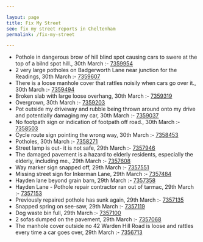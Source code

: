 ```yaml
---

layout: page
title: Fix My Street
seo: fix my street reports in Cheltenham
permalink: /fix-my-street

---
```


<!-- fix_marker starts -->

- Pothole in dangerous brow of hill blind spot causing cars to swere at the top of a bilnd spot hill., 30th March :- [7359954](https://www.fixmystreet.com/report/7359954)
- 2 very large potholes on Badgerworth Lane near junction for the Readings, 30th March :- [7359607](https://www.fixmystreet.com/report/7359607)
- There is a loose manhole cover that rattles noisily when cars go over it., 30th March :- [7359494](https://www.fixmystreet.com/report/7359494)
- Broken slab with large loose overhang, 30th March :- [7359319](https://www.fixmystreet.com/report/7359319)
- Overgrown, 30th March :- [7359203](https://www.fixmystreet.com/report/7359203)
- Pot outside my driveway and rubble being thrown around onto my drive and potentially damaging my car, 30th March :- [7359037](https://www.fixmystreet.com/report/7359037)
- No footpath sign or indication of footpath off road., 30th March :- [7358503](https://www.fixmystreet.com/report/7358503)
- Cycle route sign pointing the wrong way, 30th March :- [7358453](https://www.fixmystreet.com/report/7358453)
- Potholes, 30th March :- [7358271](https://www.fixmystreet.com/report/7358271)
- Street lamp is out- it is not safe, 29th March :- [7357946](https://www.fixmystreet.com/report/7357946)
- The damaged pavement is a hazard to elderly residents, especially the elderly, including me., 29th March :- [7357608](https://www.fixmystreet.com/report/7357608)
- Way marker sign snapped off, 29th March :- [7357551](https://www.fixmystreet.com/report/7357551)
- Missing street sign for Inkerman Lane, 29th March :- [7357484](https://www.fixmystreet.com/report/7357484)
- Hayden lane beyond grain barn, 29th March :- [7357358](https://www.fixmystreet.com/report/7357358)
- Hayden Lane - Pothole repair contractor ran out of tarmac, 29th March :- [7357153](https://www.fixmystreet.com/report/7357153)
- Previously repaired pothole has sunk again, 29th March :- [7357135](https://www.fixmystreet.com/report/7357135)
- Snapped spring on see-saw, 29th March :- [7357119](https://www.fixmystreet.com/report/7357119)
- Dog waste bin full, 29th March :- [7357100](https://www.fixmystreet.com/report/7357100)
- 2 sofas dumped on the pavement, 29th March :- [7357068](https://www.fixmystreet.com/report/7357068)
- The manhole cover outside no 42 Warden Hill Road is loose and rattles every time a car goes over, 29th March :- [7356713](https://www.fixmystreet.com/report/7356713)

<!-- fix_marker ends -->